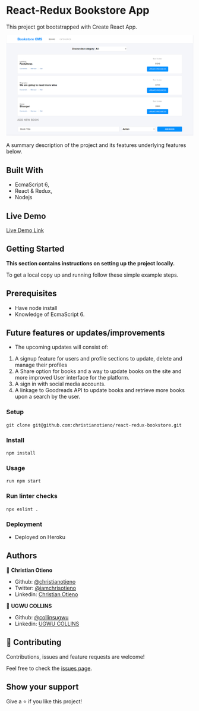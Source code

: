 # React-Redux Bookstore App

This project got bootstrapped with Create React App.

![screenshot](./public/screenshot.png)

A summary description of the project and its features underlying features below.

## Built With

- EcmaScript 6,
- React & Redux,
- Nodejs

## Live Demo

[Live Demo Link](https://glacial-garden-24746.herokuapp.com/)


## Getting Started

**This section contains instructions on setting up the project locally.**

To get a local copy up and running follow these simple example steps.

## Prerequisites

- Have node install
- Knowledge of EcmaScript 6.


## Future features or updates/improvements
- The upcoming updates will consist of:
1. A signup feature for users and profile sections to update, delete and manage their profiles
2. A Share option for books and a way to update books on the site and more improved User interface for the platform.
3. A sign in with social media accounts. 
4. A linkage to Goodreads API to update books and retrieve more books upon a search by the user.

### Setup

```
git clone git@github.com:christianotieno/react-redux-bookstore.git
```

### Install

```
npm install
```

### Usage

```
run npm start
```

### Run linter checks

```
npx eslint .
```

### Deployment

- Deployed on Heroku


## Authors

👤 **Christian Otieno**

- Github: [@christianotieno](https://github.com/christianotieno)
- Twitter: [@iamchrisotieno](https://twitter.com/iamchrisotieno)
- Linkedin: [Christian Otieno](https://www.linkedin.com/in/christianotieno/)

👤 **UGWU COLLINS**

- Github: [@collinsugwu](https://github.com/collinsugwu)
- Linkedin: [UGWU COLLINS](https://www.linkedin.com/in/collins-ugwu-25896414a/)

## 🤝 Contributing

Contributions, issues and feature requests are welcome!

Feel free to check the [issues page](https://github.com/christianotieno/react-redux-bookstore/issues).

## Show your support

Give a ⭐️ if you like this project!

